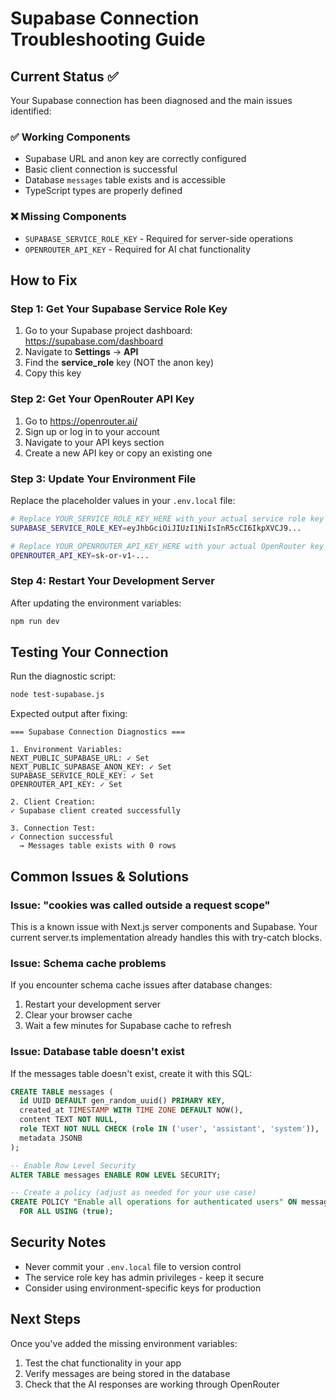 # Supabase Connection Troubleshooting Guide

## Current Status ✅

Your Supabase connection has been diagnosed and the main issues identified:

### ✅ Working Components
- Supabase URL and anon key are correctly configured
- Basic client connection is successful
- Database `messages` table exists and is accessible
- TypeScript types are properly defined

### ❌ Missing Components
- `SUPABASE_SERVICE_ROLE_KEY` - Required for server-side operations
- `OPENROUTER_API_KEY` - Required for AI chat functionality

## How to Fix

### Step 1: Get Your Supabase Service Role Key
1. Go to your Supabase project dashboard: https://supabase.com/dashboard
2. Navigate to **Settings** → **API**
3. Find the **service_role** key (NOT the anon key)
4. Copy this key

### Step 2: Get Your OpenRouter API Key
1. Go to https://openrouter.ai/
2. Sign up or log in to your account
3. Navigate to your API keys section
4. Create a new API key or copy an existing one

### Step 3: Update Your Environment File
Replace the placeholder values in your `.env.local` file:

```bash
# Replace YOUR_SERVICE_ROLE_KEY_HERE with your actual service role key
SUPABASE_SERVICE_ROLE_KEY=eyJhbGciOiJIUzI1NiIsInR5cCI6IkpXVCJ9...

# Replace YOUR_OPENROUTER_API_KEY_HERE with your actual OpenRouter key
OPENROUTER_API_KEY=sk-or-v1-...
```

### Step 4: Restart Your Development Server
After updating the environment variables:
```bash
npm run dev
```

## Testing Your Connection

Run the diagnostic script:
```bash
node test-supabase.js
```

Expected output after fixing:
```
=== Supabase Connection Diagnostics ===

1. Environment Variables:
NEXT_PUBLIC_SUPABASE_URL: ✓ Set
NEXT_PUBLIC_SUPABASE_ANON_KEY: ✓ Set
SUPABASE_SERVICE_ROLE_KEY: ✓ Set
OPENROUTER_API_KEY: ✓ Set

2. Client Creation:
✓ Supabase client created successfully

3. Connection Test:
✓ Connection successful
  → Messages table exists with 0 rows
```

## Common Issues & Solutions

### Issue: "cookies was called outside a request scope"
This is a known issue with Next.js server components and Supabase. Your current server.ts implementation already handles this with try-catch blocks.

### Issue: Schema cache problems
If you encounter schema cache issues after database changes:
1. Restart your development server
2. Clear your browser cache
3. Wait a few minutes for Supabase cache to refresh

### Issue: Database table doesn't exist
If the messages table doesn't exist, create it with this SQL:

```sql
CREATE TABLE messages (
  id UUID DEFAULT gen_random_uuid() PRIMARY KEY,
  created_at TIMESTAMP WITH TIME ZONE DEFAULT NOW(),
  content TEXT NOT NULL,
  role TEXT NOT NULL CHECK (role IN ('user', 'assistant', 'system')),
  metadata JSONB
);

-- Enable Row Level Security
ALTER TABLE messages ENABLE ROW LEVEL SECURITY;

-- Create a policy (adjust as needed for your use case)
CREATE POLICY "Enable all operations for authenticated users" ON messages
  FOR ALL USING (true);
```

## Security Notes

- Never commit your `.env.local` file to version control
- The service role key has admin privileges - keep it secure
- Consider using environment-specific keys for production

## Next Steps

Once you've added the missing environment variables:
1. Test the chat functionality in your app
2. Verify messages are being stored in the database
3. Check that the AI responses are working through OpenRouter
